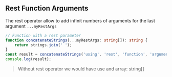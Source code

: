 ## Rest Function Arguments

The rest operator allow to add infinit numbers of arguments for the last argument `...myRestArgs`

```typescript
// Function with a rest parameter
function concatenateStrings(...myRestArgs: string[]): string {
    return strings.join(' ');
}
const result = concatenateStrings('using', 'rest', 'function', 'argument');
console.log(result);
```

> Without rest operator we would have use and array: string[]
